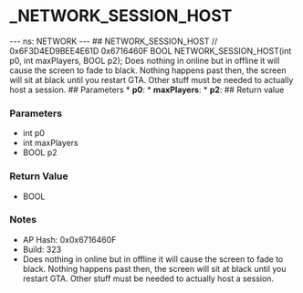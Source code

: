 # _NETWORK_SESSION_HOST

--- ns: NETWORK --- ## NETWORK_SESSION_HOST  // 0x6F3D4ED9BEE4E61D 0x6716460F BOOL NETWORK_SESSION_HOST(int p0, int maxPlayers, BOOL p2);  Does nothing in online but in offline it will cause the screen to fade to black. Nothing happens past then, the screen will sit at black until you restart GTA. Other stuff must be needed to actually host a session.  ## Parameters * **p0**: * **maxPlayers**: * **p2**:  ## Return value

### Parameters
* int p0
* int maxPlayers
* BOOL p2

### Return Value
* BOOL

### Notes
* AP Hash: 0x0x6716460F
* Build: 323
* Does nothing in online but in offline it will cause the screen to fade to black. Nothing happens past then, the screen will sit at black until you restart GTA. Other stuff must be needed to actually host a session.

